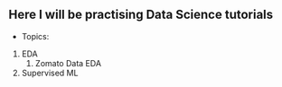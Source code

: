 ## Here I will be practising Data Science tutorials
* Topics:
1. EDA
	1. Zomato Data EDA
2. Supervised ML
